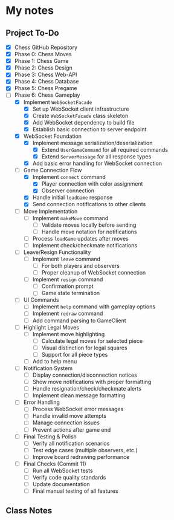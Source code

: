 # My notes

## Project To-Do
- [X] Chess GitHub Repository
- [X] Phase 0: Chess Moves
- [X] Phase 1: Chess Game
- [X] Phase 2: Chess Design
- [X] Phase 3: Chess Web-API
- [X] Phase 4: Chess Database
- [X] Phase 5: Chess Pregame
- [ ] Phase 6: Chess Gameplay
  -[X] Implement `WebSocketFacade`
    - [X] Set up WebSocket client infrastructure
    - [X] Create `WebSocketFacade` class skeleton
    - [X] Add WebSocket dependency to build file
    - [X] Establish basic connection to server endpoint
  - [X] WebSocket Foundation
    - [X] Implement message serialization/deserialization
      - [X] Extend `UserGameCommand` for all required commands
      - [X] Extend `ServerMessage` for all response types
    - [X] Add basic error handling for WebSocket connection
  - [ ] Game Connection Flow
    - [X] Implement `connect` command
      - [X] Player connection with color assignment
      - [X] Observer connection
    - [X] Handle initial `loadGame` response
    - [X] Send connection notifications to other clients
  - [ ] Move Implementation
    - [ ] Implement `makeMove` command
      - [ ] Validate moves locally before sending
      - [ ] Handle move notation for notifications
    - [ ] Process `loadGame` updates after moves
    - [ ] Implement check/checkmate notifications
  - [ ] Leave/Resign Functionality
      - [ ] Implement `leave` command
        - [ ] For both players and observers
        - [ ] Proper cleanup of WebSocket connection
      - [ ] Implement `resign` command
        - [ ] Confirmation prompt
        - [ ] Game state termination
  - [ ] UI Commands
    - [ ] Implement `help` command with gameplay options
    - [ ] Implement `redraw` command
    - [ ] Add command parsing to GameClient
  - [ ] Highlight Legal Moves
    - [ ] Implement move highlighting
      - [ ] Calculate legal moves for selected piece
      - [ ] Visual distinction for legal squares
      - [ ] Support for all piece types
    - [ ] Add to help menu
  - [ ] Notification System
    - [ ] Display connection/disconnection notices
    - [ ] Show move notifications with proper formatting
    - [ ] Handle resignation/check/checkmate alerts
    - [ ] Implement clean message formatting
  - [ ] Error Handling
    - [ ] Process WebSocket error messages
    - [ ] Handle invalid move attempts
    - [ ] Manage connection issues
    - [ ] Prevent actions after game end
  - [ ] Final Testing & Polish
    - [ ] Verify all notification scenarios
    - [ ] Test edge cases (multiple observers, etc.)
    - [ ] Improve board redrawing performance
  - [ ] Final Checks (Commit 11)
    - [ ] Run all WebSocket tests
    - [ ] Verify code quality standards
    - [ ] Update documentation
    - [ ] Final manual testing of all features

## Class Notes